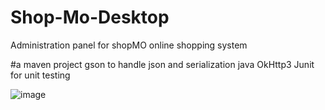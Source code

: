 # Shop-Mo-Desktop
Administration panel for shopMO online shopping system 

#a maven project 
  gson to handle json and serialization 
  java OkHttp3
  Junit for unit testing

![image](https://user-images.githubusercontent.com/45779146/121839798-6eac8100-cd0d-11eb-89ea-f4d548eb324b.png)

